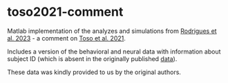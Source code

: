# toso2021-comment

Matlab implementation of the analyzes and simulations from [Rodrigues et al. 2023](https://www.biorxiv.org/content/10.1101/2023.11.13.566826v1.article-metrics) - a comment on [Toso et al. 2021](https://doi.org/10.1016/j.neuron.2021.08.020).

Includes a version of the behavioral and neural data with information about subject ID (which is absent in the originally published [data](https://data.mendeley.com/datasets/wp9h39kbtv/2)).

These data was kindly provided to us by the original authors.

